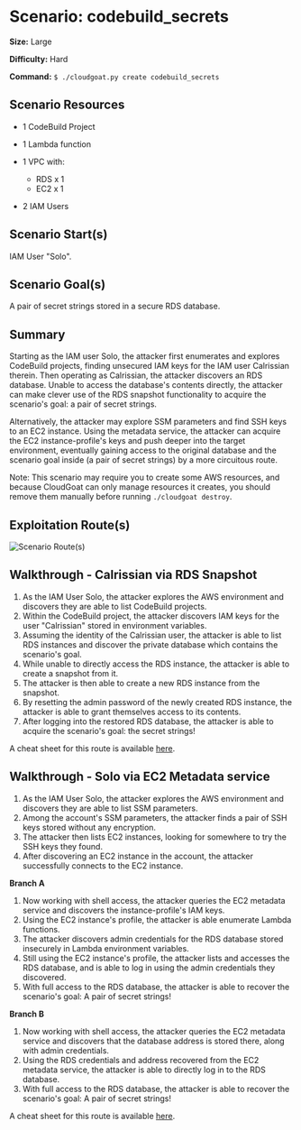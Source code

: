 # Scenario: codebuild_secrets

**Size:** Large

**Difficulty:** Hard

**Command:** `$ ./cloudgoat.py create codebuild_secrets`

## Scenario Resources

- 1 CodeBuild Project

- 1 Lambda function

- 1 VPC with:
   * RDS x 1
   * EC2 x 1

- 2 IAM Users

## Scenario Start(s)

IAM User "Solo".

## Scenario Goal(s)

A pair of secret strings stored in a secure RDS database.

## Summary

Starting as the IAM user Solo, the attacker first enumerates and explores CodeBuild projects, finding unsecured IAM keys for the IAM user Calrissian therein. Then operating as Calrissian, the attacker discovers an RDS database. Unable to access the database's contents directly, the attacker can make clever use of the RDS snapshot functionality to acquire the scenario's goal: a pair of secret strings.

Alternatively, the attacker may explore SSM parameters and find SSH keys to an EC2 instance. Using the metadata service, the attacker can acquire the EC2 instance-profile's keys and push deeper into the target environment, eventually gaining access to the original database and the scenario goal inside (a pair of secret strings) by a more circuitous route.

Note: This scenario may require you to create some AWS resources, and because CloudGoat can only manage resources it creates, you should remove them manually before running `./cloudgoat destroy`.

## Exploitation Route(s)

![Scenario Route(s)](https://www.lucidchart.com/publicSegments/view/3580abff-ea55-4719-a368-8618f8b61370/image.png)

## Walkthrough - Calrissian via RDS Snapshot

1. As the IAM User Solo, the attacker explores the AWS environment and discovers they are able to list CodeBuild projects.
2. Within the CodeBuild project, the attacker discovers IAM keys for the user "Calrissian" stored in environment variables.
3. Assuming the identity of the Calrissian user, the attacker is able to list RDS instances and discover the private database which contains the scenario's goal.
4. While unable to directly access the RDS instance, the attacker is able to create a snapshot from it.
5. The attacker is then able to create a new RDS instance from the snapshot.
6. By resetting the admin password of the newly created RDS instance, the attacker is able to grant themselves access to its contents.
7. After logging into the restored RDS database, the attacker is able to acquire the scenario's goal: the secret strings!

A cheat sheet for this route is available [here](./cheat_sheet_calrissian.md).

## Walkthrough - Solo via EC2 Metadata service

1. As the IAM User Solo, the attacker explores the AWS environment and discovers they are able to list SSM parameters.
2. Among the account's SSM parameters, the attacker finds a pair of SSH keys stored without any encryption.
3. The attacker then lists EC2 instances, looking for somewhere to try the SSH keys they found.
4. After discovering an EC2 instance in the account, the attacker successfully connects to the EC2 instance.

**Branch A**

1. Now working with shell access, the attacker queries the EC2 metadata service and discovers the instance-profile's IAM keys.
2. Using the EC2 instance's profile, the attacker is able enumerate Lambda functions.
3. The attacker discovers admin credentials for the RDS database stored insecurely in Lambda environment variables.
4. Still using the EC2 instance's profile, the attacker lists and accesses the RDS database, and is able to log in using the admin credentials they discovered.
5. With full access to the RDS database, the attacker is able to recover the scenario's goal: A pair of secret strings!

**Branch B**

1. Now working with shell access, the attacker queries the EC2 metadata service and discovers that the database address is stored there, along with admin credentials.
2. Using the RDS credentials and address recovered from the EC2 metadata service, the attacker is able to directly log in to the RDS database.
3. With full access to the RDS database, the attacker is able to recover the scenario's goal: A pair of secret strings!

A cheat sheet for this route is available [here](./cheat_sheet_solo.md).
